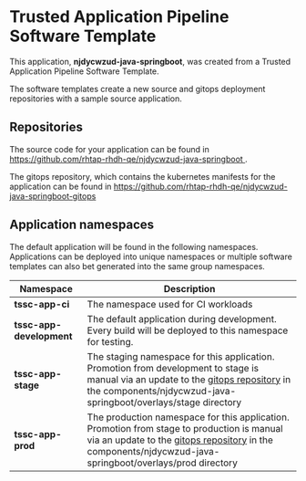 # Trusted Application Pipeline Software Template

This application, **njdycwzud-java-springboot**, was created from a Trusted Application Pipeline Software Template.

The software templates create a new source and gitops deployment repositories with a sample source application. 

## Repositories

The source code for your application can be found in [https://github.com/rhtap-rhdh-qe/njdycwzud-java-springboot ](https://github.com/rhtap-rhdh-qe/njdycwzud-java-springboot ).
 
The gitops repository, which contains the kubernetes manifests for the application can be found in 
[https://github.com/rhtap-rhdh-qe/njdycwzud-java-springboot-gitops ](https://github.com/rhtap-rhdh-qe/njdycwzud-java-springboot-gitops ) 

## Application namespaces 

The default application will be found in the following namespaces. Applications can be deployed into unique namespaces or multiple software templates can also bet generated into the same group namespaces.  

|  Namespace   |  Description   |  
| -------- | -------- |
| **tssc-app-ci** | The namespace used for CI workloads |
| **tssc-app-development** | The default application during development. Every build will be deployed to this namespace for testing. |
| **tssc-app-stage** | The staging namespace for this application. Promotion from development to stage is manual via an update to the [gitops repository](https://github.com/rhtap-rhdh-qe/njdycwzud-java-springboot-gitops ) in the components/njdycwzud-java-springboot/overlays/stage directory |
| **tssc-app-prod** | The production namespace for this application. Promotion from stage to production is manual via an update to the [gitops repository](https://github.com/rhtap-rhdh-qe/njdycwzud-java-springboot-gitops ) in the components/njdycwzud-java-springboot/overlays/prod directory |